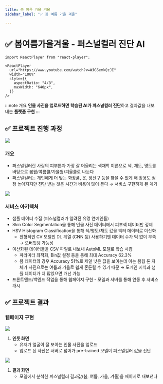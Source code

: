```yaml
---
title: 봄 여름 가을 겨울
sidebar_label: "✅ 봄 여름 가을 겨울"

---
```

# ✅ 봄여름가을겨울 - 퍼스널컬러 진단 AI

```mdx-code-block
import ReactPlayer from "react-player";

<ReactPlayer
  url="https://www.youtube.com/watch?v=WJGSemkQzJI"
  width="100%"
  style={{
    aspectRatio: "4/3",
    maxWidth: "640px",
  }}
/>
```

:::note 개요
**인물 사진을 업로드하면** **학습된 AI가 퍼스널컬러 진단**하고 결과값을 내보내는 **플랫폼 구현**
:::

## ✅ 프로젝트 진행 과정

![](https://res.cloudinary.com/dr6b9c9ko/image/upload/v1666834564/conference/2022-1/%EB%B4%84%20%EC%97%AC%EB%A6%84%20%EA%B0%80%EC%9D%84%20%EA%B2%A8%EC%9A%B8/1_jejfen.png)

### 개요

* 퍼스널컬러란 사람의 피부톤과 가장 잘 어울리는 색채학 이론으로 색, 채도, 명도를 바탕으로 봄웜/여름쿨/가을웜/겨울쿨로 나눈다
* 퍼스널컬러는 개인에게 더 맞는 화장품, 옷, 장신구 등을 찾을 수 있게 해 활용도 점점 높아지지만 진단 받는 것은 시간과 비용이 많이 든다 → 서비스 구현하게 된 계기

![](https://res.cloudinary.com/dr6b9c9ko/image/upload/v1666834564/conference/2022-1/%EB%B4%84%20%EC%97%AC%EB%A6%84%20%EA%B0%80%EC%9D%84%20%EA%B2%A8%EC%9A%B8/2_rhsw6i.png)

### 서비스 아키텍처

* 샘플 데이터 수집 (퍼스널컬러가 알려진 유명 연예인들)
* Skin Color Segmentation을 통해 인물 사진 데이터에서 피부색 데이터만 정제
* HSV Histogram Classification을 통해 색/명도/채도 값을 백터 데이터로 이산화
  * 전형적인 CV 모델인 DL 계열 (CNN 등) 사용하기엔 데이터 수가 턱 없이 부족 → 오버핏팅 가능성
* 이산화된 데이터들을 CSV 파일로 내보내 AutoML 모델로 학습 시킴
  * 파라미터 최적화, Bin값 설정 등을 통해 최대 Accuracy 62.3%
  * 봄 데이터의 경우 Accuracy 51%로 제일 낮은 값을 보이는데 이는 봄웜 톤 자체가 사진으로는 여름과 가을로 쉽게 혼돈될 수 있기 때문 → 도메인 지식과 샘플 데이터가 더 많았으면 개선 가능
* 프론트엔드/백엔드 작업을 통해 웹페이지 구현 - 모델과 서버를 통해 연동 후 서비스 개시

## ✅ 프로젝트 결과

### 웹페이지 구현

![](https://res.cloudinary.com/dr6b9c9ko/image/upload/v1666834564/conference/2022-1/%EB%B4%84%20%EC%97%AC%EB%A6%84%20%EA%B0%80%EC%9D%84%20%EA%B2%A8%EC%9A%B8/3_vbmklw.png)

1. **인풋 화면**
   * 유저가 얼굴이 잘 보이는 인물 사진을 업로드
   * 업로드 된 사진은 서버로 넘어가 pre-trained 모델이 퍼스널컬러 값을 진단

![](https://res.cloudinary.com/dr6b9c9ko/image/upload/v1666834564/conference/2022-1/%EB%B4%84%20%EC%97%AC%EB%A6%84%20%EA%B0%80%EC%9D%84%20%EA%B2%A8%EC%9A%B8/4_zfeokf.png)

1. **결과 화면**
   * 모델에서 분석한 퍼스널컬러 결과값(봄, 여름, 가을, 겨울)을 페이지로 내보낸다